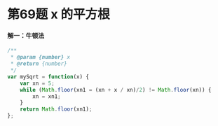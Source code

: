 # 第69题 x 的平方根

#### 解一：牛顿法

```javascript
/**
 * @param {number} x
 * @return {number}
 */
var mySqrt = function(x) {
    var xn = 5;
    while (Math.floor(xn1 = (xn + x / xn)/2) != Math.floor(xn)) {
        xn = xn1;
    }
    return Math.floor(xn1);
};
```
